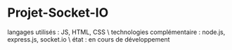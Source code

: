 # Projet-Socket-IO
langages utilisés : JS, HTML, CSS \ technologies complémentaire : node.js, express.js, socket.io \ état : en cours de développement
